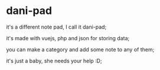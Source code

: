 # dani-pad

it's a different note pad, I call it dani-pad;

it's made with vuejs, php and json for storing data;

you can make a category and add some note to any of them;

it's just a baby, she needs your help :D;
